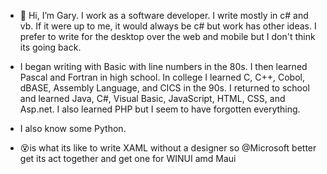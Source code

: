 - 👋 Hi, I’m Gary. I work as a software developer. I write mostly in c# and vb. If it were up to me, it would always be c# but work has other ideas. I prefer to write for the desktop over the web and mobile but I don't think its going back.
- I began writing with Basic with line numbers in the 80s. I then learned Pascal and Fortran in high school. In college I learned C, C++, Cobol, dBASE, Assembly Language, and CICS in the 90s. I returned to school and learned Java, C#, Visual Basic, JavaScript, HTML, CSS, and Asp.net. I also learned PHP but I seem to have forgotten everything.
- I also know some Python.

- 😵is what its like to write XAML without a designer so @Microsoft better get its act together and get one for WINUI amd Maui

<!---
glcjr/glcjr is a ✨ special ✨ repository because its `README.md` (this file) appears on your GitHub profile.
You can click the Preview link to take a look at your changes.
--->
